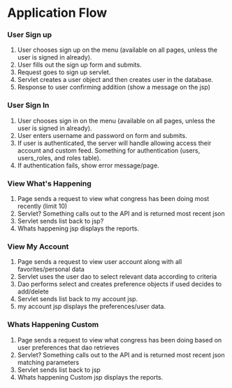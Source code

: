 # Application Flow


### User Sign up

1. User chooses sign up on the menu (available on all pages, unless the user
is signed in already).
1. User fills out the sign up form and submits.
1. Request goes to sign up servlet.
1. Servlet creates a user object and then creates user in the database.
1. Response to user confirming addition (show a message on the jsp)

### User Sign In

1. User chooses sign in on the menu (available on all pages, unless the user
is signed in already).
1. User enters username and password on form and submits.
1. If user is authenticated, the server will handle allowing access their account
 and custom feed. Something for authentication (users, users_roles, and roles table).
1. If authentication fails, show error message/page.

### View What's Happening

1. Page sends a request to view what congress has been doing most recently (limit 10)
1. Servlet? Something calls out to the API and is returned most recent json
1. Servlet sends list back to jsp?
1. Whats happening jsp displays the reports.

### View My Account

1. Page sends a request to view user account along with all favorites/personal data
1. Servlet uses the user dao to select relevant data according to criteria
1. Dao performs select and creates preference objects if used decides to add/delete
1. Servlet sends list back to my account jsp.
1. my account jsp displays the preferences/user data.

### Whats Happening Custom

1. Page sends a request to view what congress has been doing based on user preferences
that dao retrieves
1. Servlet? Something calls out to the API and is returned most recent json matching parameters
1. Servlet sends list back to jsp
1. Whats happening Custom jsp displays the reports.








